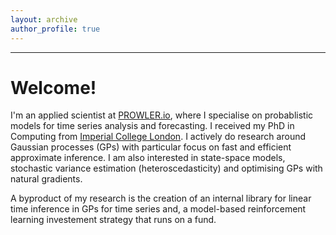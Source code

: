 ```yaml
---
layout: archive
author_profile: true
---
```


---
# Welcome!

I'm an applied scientist at [PROWLER.io](www.prowler.io), where I specialise on probablistic models for time series analysis and forecasting. I received my PhD in Computing from [Imperial College London](http://www.imperial.ac.uk/computing). I actively do research around Gaussian processes (GPs) with particular focus on fast and efficient approximate inference. I am also interested in state-space models, stochastic variance estimation (heteroscedasticity) and optimising GPs with natural gradients.

A byproduct of my research is the creation of an internal library for linear time inference in GPs for time series and, a model-based reinforcement learning investement strategy that runs on a fund.
<!---
I'm a senior machine learning researcher at [PROWLER.io](www.prowler.io). I got my PhD in Computing from [Imperial College London](http://www.imperial.ac.uk/computing) focusing on Gaussian process models for facial behaviour analysis.
My current research interests are in statistical machine learning, and, in particular, probabilistic models with applications to autonomous decision making and model-based reinforcement learning.
--->


